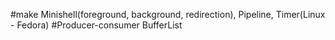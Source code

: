 #make Minishell(foreground, background, redirection), Pipeline, Timer(Linux - Fedora)
#Producer-consumer BufferList
